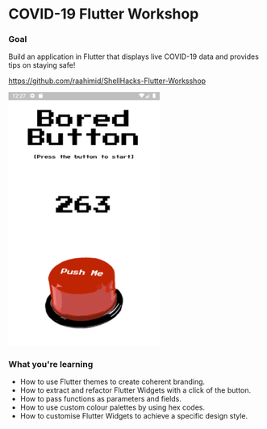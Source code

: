 # COVID-19 Flutter Workshop

### Goal

Build an application in Flutter that displays live COVID-19 data and provides tips on staying safe!

https://github.com/raahimid/ShellHacks-Flutter-Worksshop

<img src="https://github.com/raahimid/Flutter-Projects/blob/master/images/FlutterMockup.png" width="300">


### What you're learning

*  How to use Flutter themes to create coherent branding.
*  How to extract and refactor Flutter Widgets with a click of the button.
*  How to pass functions as parameters and fields.
*  How to use custom colour palettes by using hex codes.
*  How to customise Flutter Widgets to achieve a specific design style.
